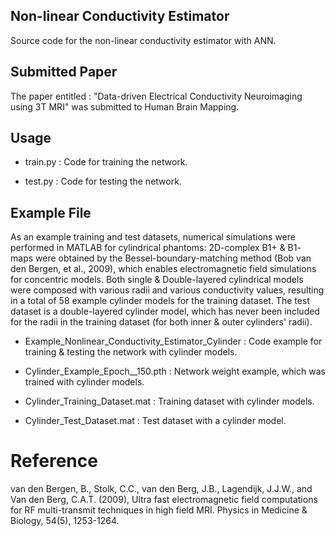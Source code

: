 ## Non-linear Conductivity Estimator

Source code for the non-linear conductivity estimator with ANN.

## Submitted Paper

The paper entitled : "Data-driven Electrical Conductivity Neuroimaging using 3T MRI" was submitted to Human Brain Mapping.


## Usage

* train.py : Code for training the network.

* test.py : Code for testing the network.

## Example File

As an example training and test datasets, numerical simulations were performed in MATLAB for cylindrical phantoms: 2D-complex B1+ & B1- maps were obtained by the Bessel-boundary-matching method (Bob van den Bergen, et al., 2009), which enables electromagnetic field simulations for concentric models.
Both single & Double-layered cylindrical models were composed with various radii and various conductivity values, resulting in a total of 58 example cylinder models for the training dataset.
The test dataset is a double-layered cylinder model, which has never been included for the radii in the training dataset (for both inner & outer cylinders' radii).

* Example_Nonlinear_Conductivity_Estimator_Cylinder : Code example for training & testing the network with cylinder models.

* Cylinder_Example_Epoch__150.pth : Network weight example, which was trained with cylinder models.

* Cylinder_Training_Dataset.mat : Training dataset with cylinder models.

* Cylinder_Test_Dataset.mat : Test dataset with a cylinder model.

# Reference
van den Bergen, B., Stolk, C.C., van den Berg, J.B., Lagendijk, J.J.W., and Van den Berg, C.A.T. (2009), Ultra fast electromagnetic field computations for RF multi-transmit techniques in high field MRI. Physics in Medicine & Biology, 54(5), 1253-1264.
